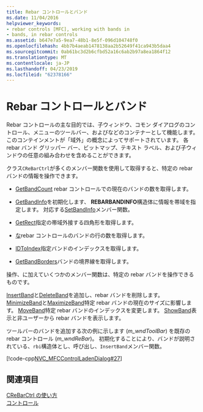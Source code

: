 ```yaml
---
title: Rebar コントロールとバンド
ms.date: 11/04/2016
helpviewer_keywords:
- rebar controls [MFC], working with bands in
- bands, in rebar controls
ms.assetid: b647e7a5-9ea7-48b1-8e5f-096d104748f0
ms.openlocfilehash: 4bb7b4aeab1478138aa2b52649f41ca943b5daa4
ms.sourcegitcommit: 0ab61bc3d2b6cfbd52a16c6ab2b97a8ea1864f12
ms.translationtype: MT
ms.contentlocale: ja-JP
ms.lasthandoff: 04/23/2019
ms.locfileid: "62378166"
---
```

# <a name="rebar-controls-and-bands"></a>Rebar コントロールとバンド

Rebar コントロールの主な目的では、子ウィンドウ、コモン ダイアログのコントロール、メニューのツールバー、およびなどのコンテナーとして機能します。 このコンテインメントが「域外」の概念によってサポートされています。 各 rebar バンド グリッパー バー、ビットマップ、テキスト ラベル、および子ウィンドウの任意の組み合わせを含めることができます。

クラス`CReBarCtrl`が多くのメンバー関数を使用して取得すると、特定の rebar バンドの情報を操作できます。

- [GetBandCount](../mfc/reference/crebarctrl-class.md#getbandcount) rebar コントロールでの現在のバンドの数を取得します。

- [GetBandInfo](../mfc/reference/crebarctrl-class.md#getbandinfo)を初期化します、 **REBARBANDINFO**構造体に情報を帯域を指定します。 対応する[SetBandInfo](../mfc/reference/crebarctrl-class.md#setbandinfo)メンバー関数。

- [GetRect](../mfc/reference/crebarctrl-class.md#getrect)指定の帯域外接する四角形を取得します。

- [な](../mfc/reference/crebarctrl-class.md#getrowcount)rebar コントロールのバンドの行の数を取得します。

- [IDToIndex](../mfc/reference/crebarctrl-class.md#idtoindex)指定バンドのインデックスを取得します。

- [GetBandBorders](../mfc/reference/crebarctrl-class.md#getbandborders)バンドの境界線を取得します。

操作、に加えていくつかのメンバー関数は、特定の rebar バンドを操作できるものです。

[InsertBand](../mfc/reference/crebarctrl-class.md#insertband)と[DeleteBand](../mfc/reference/crebarctrl-class.md#deleteband)を追加し、rebar バンドを削除します。 [MinimizeBand](../mfc/reference/crebarctrl-class.md#minimizeband)と[MaximizeBand](../mfc/reference/crebarctrl-class.md#maximizeband)特定 rebar バンドの現在のサイズに影響します。 [MoveBand](../mfc/reference/crebarctrl-class.md#moveband)特定 rebar バンドのインデックスを変更します。 [ShowBand](../mfc/reference/crebarctrl-class.md#showband)表示と非ユーザーから rebar バンドを表示します。

ツールバーのバンドを追加する次の例に示します (*m_wndToolBar*) を既存の rebar コントロール (*m_wndReBar*)。 初期化することにより、バンドが説明されている、`rbi`構造体とし、呼び出し、`InsertBand`メンバー関数。

[!code-cpp[NVC_MFCControlLadenDialog#27](../mfc/codesnippet/cpp/rebar-controls-and-bands_1.cpp)]

## <a name="see-also"></a>関連項目

[CReBarCtrl の使い方](../mfc/using-crebarctrl.md)<br/>
[コントロール](../mfc/controls-mfc.md)
